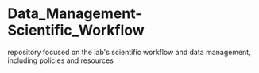 # Data_Management-Scientific_Workflow
repository focused on the lab's scientific workflow and data management, including policies and resources
